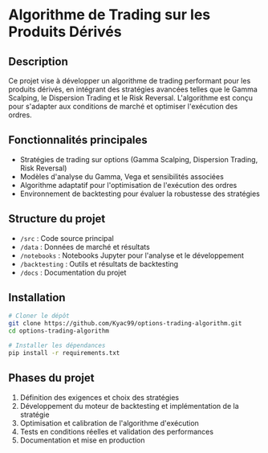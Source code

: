 # Algorithme de Trading sur les Produits Dérivés

## Description
Ce projet vise à développer un algorithme de trading performant pour les produits dérivés, en intégrant des stratégies avancées telles que le Gamma Scalping, le Dispersion Trading et le Risk Reversal. L'algorithme est conçu pour s'adapter aux conditions de marché et optimiser l'exécution des ordres.

## Fonctionnalités principales
- Stratégies de trading sur options (Gamma Scalping, Dispersion Trading, Risk Reversal)
- Modèles d'analyse du Gamma, Vega et sensibilités associées
- Algorithme adaptatif pour l'optimisation de l'exécution des ordres
- Environnement de backtesting pour évaluer la robustesse des stratégies

## Structure du projet
- `/src` : Code source principal
- `/data` : Données de marché et résultats
- `/notebooks` : Notebooks Jupyter pour l'analyse et le développement
- `/backtesting` : Outils et résultats de backtesting
- `/docs` : Documentation du projet

## Installation
```bash
# Cloner le dépôt
git clone https://github.com/Kyac99/options-trading-algorithm.git
cd options-trading-algorithm

# Installer les dépendances
pip install -r requirements.txt
```

## Phases du projet
1. Définition des exigences et choix des stratégies
2. Développement du moteur de backtesting et implémentation de la stratégie
3. Optimisation et calibration de l'algorithme d'exécution
4. Tests en conditions réelles et validation des performances
5. Documentation et mise en production